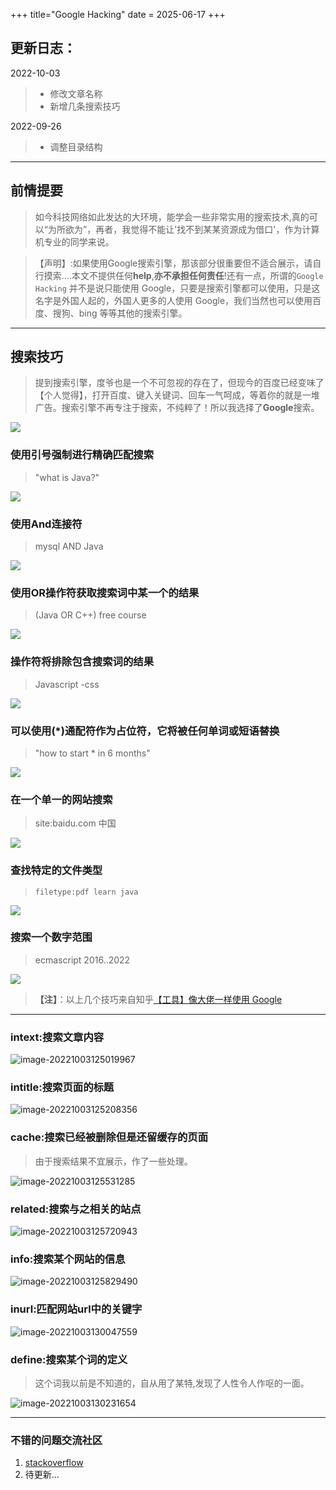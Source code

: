 +++
title="Google Hacking"
date = 2025-06-17
+++

## 更新日志：

2022-10-03

> - 修改文章名称
> - 新增几条搜索技巧

2022-09-26

> - 调整目录结构


---

## 前情提要

> 如今科技网络如此发达的大环境，能学会一些非常实用的搜索技术,真的可以“为所欲为”，再者，我觉得不能让'找不到某某资源成为借口'，作为计算机专业的同学来说。


> 【声明】:如果使用Google搜索引擎，那该部分很重要但不适合展示，请自行摸索....本文不提供任何**help**,**亦不承担任何责任**!还有一点，所谓的`Google Hacking` 并不是说只能使用 Google，只要是搜索引擎都可以使用，只是这名字是外国人起的，外国人更多的人使用 Google，我们当然也可以使用百度、搜狗、bing 等等其他的搜索引擎。




---

## 搜索技巧

> 提到搜索引擎，度爷也是一个不可忽视的存在了，但现今的百度已经变味了【个人觉得】，打开百度、键入关键词、回车一气呵成，等着你的就是一堆广告。搜索引擎不再专注于搜索，不纯粹了！所以我选择了**Google**搜索。

![](https://images.waer.ltd/img/20220219115817.png)

### 使用引号强制进行精确匹配搜索

> "what is Java?"

![](https://images.waer.ltd/img/solo-fetchupload-10461995544372781941-6670a275.png)

### 使用And连接符

> mysql AND Java

![](https://images.waer.ltd/img/solo-fetchupload-14504734167488444756-53312d1d.png)

### 使用OR操作符获取搜索词中某一个的结果

> (Java OR C++) free course

![](https://images.waer.ltd/img/solo-fetchupload-472250761333355458-241c96a5.png)

### 操作符将排除包含搜索词的结果

> Javascript -css

![](https://images.waer.ltd/img/solo-fetchupload-1380911999494599259-f33910ad.png)

### 可以使用(*)通配符作为占位符，它将被任何单词或短语替换

> "how to start * in 6 months"

![](https://images.waer.ltd/img/solo-fetchupload-13092045242420342526-b72f6005.png)

### 在一个单一的网站搜索

> site:baidu.com 中国

![](https://images.waer.ltd/img/solo-fetchupload-8020630060643892821-afa57228.png)

### 查找特定的文件类型

> `filetype:pdf learn java`

![](https://images.waer.ltd/img/solo-fetchupload-6235979189838873316-c0c03a6e.png)

### 搜索一个数字范围

> ecmascript 2016..2022

![](https://images.waer.ltd/img/solo-fetchupload-16261730749587081018-8daabba1.png)

> **【注】**：以上几个技巧来自知乎[【工具】像大佬一样使用 Google](https://zhuanlan.zhihu.com/p/355438850)

---

### intext:搜索文章内容

![image-20221003125019967](https://imgsforme.oss-cn-hangzhou.aliyuncs.com/imgs/image-20221003125019967.png)

### intitle:搜索页面的标题

![image-20221003125208356](https://imgsforme.oss-cn-hangzhou.aliyuncs.com/imgs/image-20221003125208356.png)

### cache:搜索已经被删除但是还留缓存的页面

> 由于搜索结果不宜展示，作了一些处理。

![image-20221003125531285](https://imgsforme.oss-cn-hangzhou.aliyuncs.com/imgs/image-20221003125531285.png)

### related:搜索与之相关的站点

![image-20221003125720943](https://imgsforme.oss-cn-hangzhou.aliyuncs.com/imgs/image-20221003125720943.png)

### info:搜索某个网站的信息

![image-20221003125829490](https://imgsforme.oss-cn-hangzhou.aliyuncs.com/imgs/image-20221003125829490.png)

### inurl:匹配网站url中的关键字

![image-20221003130047559](https://imgsforme.oss-cn-hangzhou.aliyuncs.com/imgs/image-20221003130047559.png)

### define:搜索某个词的定义

> 这个词我以前是不知道的，自从用了某特,发现了人性令人作呕的一面。

![image-20221003130231654](https://imgsforme.oss-cn-hangzhou.aliyuncs.com/imgs/image-20221003130231654.png)



****

### 不错的问题交流社区

1. [stackoverflow](https://stackoverflow.com/)
2. 待更新...
